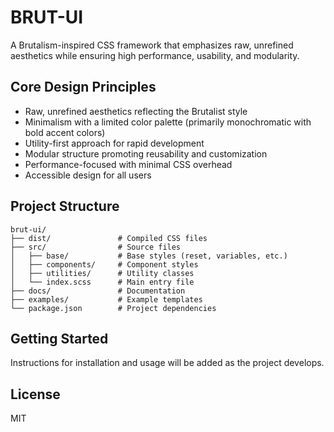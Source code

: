 # BRUT-UI

A Brutalism-inspired CSS framework that emphasizes raw, unrefined aesthetics while ensuring high performance, usability, and modularity.

## Core Design Principles

- Raw, unrefined aesthetics reflecting the Brutalist style
- Minimalism with a limited color palette (primarily monochromatic with bold accent colors)
- Utility-first approach for rapid development
- Modular structure promoting reusability and customization
- Performance-focused with minimal CSS overhead
- Accessible design for all users

## Project Structure

```
brut-ui/
├── dist/               # Compiled CSS files
├── src/                # Source files
│   ├── base/           # Base styles (reset, variables, etc.)
│   ├── components/     # Component styles
│   ├── utilities/      # Utility classes
│   └── index.scss      # Main entry file
├── docs/               # Documentation
├── examples/           # Example templates
└── package.json        # Project dependencies
```

## Getting Started

Instructions for installation and usage will be added as the project develops.

## License

MIT